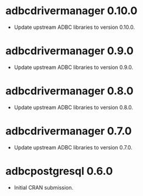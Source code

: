 # adbcdrivermanager 0.10.0

- Update upstream ADBC libraries to version 0.10.0.

# adbcdrivermanager 0.9.0

- Update upstream ADBC libraries to version 0.9.0.

# adbcdrivermanager 0.8.0

- Update upstream ADBC libraries to version 0.8.0.

# adbcdrivermanager 0.7.0

- Update upstream ADBC libraries to version 0.7.0.

# adbcpostgresql 0.6.0

* Initial CRAN submission.
